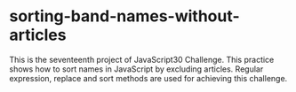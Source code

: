 # sorting-band-names-without-articles
This is the seventeenth project of JavaScript30 Challenge.  This practice shows how to sort names in JavaScript by excluding articles.  Regular expression, replace and sort methods are used for achieving this challenge.
